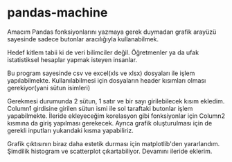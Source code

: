 # pandas-machine

Amacım Pandas fonksiyonlarını yazmaya gerek duymadan grafik arayüzü sayesinde sadece butonlar aracılığıyla kullanabilmek.

Hedef kitlem tabii ki de veri bilimciler değil. Öğretmenler ya da ufak istatistiksel hesaplar yapmak isteyen insanlar. 

Bu program sayesinde csv ve excel(xls ve xlsx) dosyaları ile işlem yapılabilmekte. Kullanılabilmesi için dosyaların header kısımları olması gerekiyor(yani sütun isimleri)

Gerekmesi durumunda 2 sütun, 1 satır ve bir sayı girilebilecek kısım ekledim. Column1 girdisine girilen sütun ismi ile sol taraftaki butonlar işlem yapabilmekte. İleride ekleyeceğim korelasyon gibi fonksiyonlar için Column2 kısmına da giriş yapılması gerekecek. Ayrıca grafik oluşturulması için de gerekli inputları yukarıdaki kısma yapabiliriz.

Grafik çıktısının biraz daha estetik durması için matplotlib'den yararlandım. Şimdilik histogram ve scatterplot çıkartabiliyor. Devamını ileride eklerim. 
